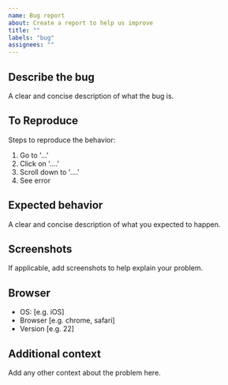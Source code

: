 ```yaml
---
name: Bug report
about: Create a report to help us improve
title: ""
labels: "bug"
assignees: ""
---
```


## Describe the bug

A clear and concise description of what the bug is.

## To Reproduce

Steps to reproduce the behavior:

1. Go to '...'
2. Click on '....'
3. Scroll down to '....'
4. See error

## Expected behavior

A clear and concise description of what you expected to happen.

## Screenshots

If applicable, add screenshots to help explain your problem.

## Browser

- OS: [e.g. iOS]
- Browser [e.g. chrome, safari]
- Version [e.g. 22]

## Additional context

Add any other context about the problem here.
